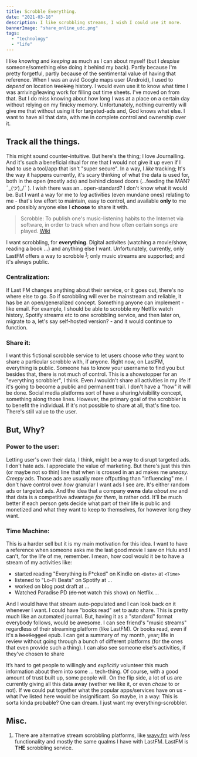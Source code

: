 ```yaml
---
title: Scrobble Everything.
date: "2021-03-18"
description: I like scrobbling streams, I wish I could use it more.
bannerImage: "share_online_udc.png"
tags:
  - "technology"
  - "life"
---
```


I like *knowing* and *keeping* as much as I can about myself (but I *despise* someone/something else doing it behind my back). Partly because I'm pretty forgetful, partly because of the sentimental value of having that reference. When I was an avid Google maps user (Android), I used to *depend* on location ~~tracking~~ history. I would even use it to know what time I was arriving/leaving work for filling out time sheets. I've moved on from that. But I do miss knowing about how long I was at a place on a certain day without relying on my finicky memory. Unfortunately, nothing currently will give me that without using it for targeted-ads and, God knows what else. I want to have all that data, with me in complete control and ownership over it.

## Track all the things.
This might sound counter-intuitive. But here's the thing; I love Journalling. And it's such a beneficial ritual for me that I would not give it up even if I had to use a tool/app that isn't "super secure". In a way, I *like* tracking; It's the way it happens currently, it's scary thinking of what the data is used for, both in the open (mostly ads) and behind closed doors (...feeding the MAN? ¯\_(ツ)_/¯ ). I wish there was an...open-standard? I don't know what it would be. But I want a way for me to *log* activities (even mundane ones) relating to me - that's low effort to maintain, easy to control, and available **only** to me and possibly anyone else I **choose** to share it with.

> Scrobble: To publish one's music-listening habits to the Internet via software, in order to track when and how often certain songs are played. [Wiki](https://en.wiktionary.org/wiki/scrobble)

I want scrobbling, for **everything**. Digital activites (watching a movie/show, reading a book ...) and anything else I want. Unfortunately, currently, only LastFM offers a way to scrobble <sup>[1](#notes)</sup>; only music streams are supported; and it's always public. 

### Centralization: 
If Last FM changes anything about their service, or it goes out, there's no where else to go. So if scrobbling will ever be mainstream and reliable, it has be an open/generalized concept. Something anyone can implement - like email. For example, I should be able to scrobble my Netflix watch history, Spotify streams etc to one scrobbling service, and then later on, migrate to a, let's say self-hosted version? - and it would continue to function.

### Share it: 
I want this fictional scrobble service to let users choose *who* they want to share a particular scrobble with, if anyone. Right now, on LastFM, everything is public. Someone has to know your username to find you but besides that, there is not much of control. This is a showstopper for an "everything scrobbler", I think. Even *I* wouldn't share all activities in my life if it's going to become a public and permanent trail. I don't have a "how" it will be done. Social media platforms sort of have a sharing/visibility concept, something along those lines. However, the primary goal of the scrobbler is to benefit the individual. If it's not possible to share at all, that's fine too. There's still value to the user.

## But, Why?

### Power to the user:
Letting user's *own* their data, I think, might be a way to disrupt targeted ads. I don't hate ads. I appreciate the value of marketing. But there's just this thin (or maybe not so thin) line that when is crossed in an ad makes me *uneasy*. *Creepy* ads. Those ads are usually more offputting than "influencing" me. I don't have control over *how* granular I want ads I see are. It's either random ads or targeted ads. And the idea that a company **owns** data *about me* and that data is a competitive advantage *for them*, is rather odd.
It'll be much better if each person gets decide what part of their life is public and monetized and what they want to keep to themselves, for however long they want.

### Time Machine:
This is a harder sell but it is my main motivation for this idea. I want to have a reference when someone asks me the last good movie I saw on Hulu and I can't, for the life of me, remember.
I mean, how cool would it be to have a stream of my activities like:
- started reading "Everything is F*cked" on Kindle on `<Date>` at `<Time>`
- listened to "Lo-Fi Beats" on Spotify at ...
- worked on blog post draft at ...
- Watched Paradise PD (~~do not~~ watch this show) on Netflix....

And I would have that stream auto-populated and I can look back on it whenever I want. I could have "books read" set to auto share. 
This is pretty much like an automated journal. But, having it as a "standard" format everybody follows, would be awesome. I can see friend's "music streams" regardless of their streaming platform (like LastFM). Or books read, even if it's a ~~bootlegged~~ epub. I can get a summary of my month, year; life in review without going through a bunch of different platforms (for the ones that even provide such a thing). I can also see someone else's activities, if they've chosen to share

It’s hard to get people to willingly and *explicitly* volunteer this much information about them into some ... tech-thing. Of course, with a good amount of trust built up, some people will. On the flip side, a lot of us are currently giving all this data away (wether we like it, or even *chose* to or not). If we could put together what the popular apps/services have on us - what I’ve listed here would be insignificant. So maybe, in a way: This is sorta kinda probable? One can dream. 
I just want my everything-scrobbler.



## Misc.
1) There are alternative stream scrobbling platforms, like [wavy.fm](https://wavy.fm) with *less* functionality and mostly the same qualms I have with LastFM. LastFM is **THE** scrobbling service.